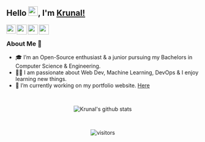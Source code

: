 ## Hello <img src="https://github.com/TheDudeThatCode/TheDudeThatCode/blob/master/Assets/Earth.gif" width="25px">, I'm [Krunal!](https://krunalgamit.herokuapp.com/) 

<a href="https://www.linkedin.com/in/krunal-gamit/">
  <img align="left" width="24px" src="https://cdn.jsdelivr.net/npm/simple-icons@v3/icons/linkedin.svg"  />
</a>
<a href="https://twitter.com/krunalgamit_">
  <img align="left" width="26px" src="https://cdn.jsdelivr.net/npm/simple-icons@v3/icons/twitter.svg" />
</a>
<a href="mailto:krooksgeek@gmail.com">
  <img align="left" width="26px" src="https://cdn.jsdelivr.net/npm/simple-icons@v3/icons/gmail.svg" />
</a>
<a href="https://dev.to/krunalgamit">
  <img align="left" width="26px" src="https://cdn.jsdelivr.net/npm/simple-icons@v3/icons/medium.svg" />
</a>

<br />

<!--
**krooksgeek/krooksgeek** is a ✨ _special_ ✨ repository because its `README.md` (this file) appears on your GitHub profile.

Here are some ideas to get you started:

- 🔭 I’m currently working on ...
- 🌱 I’m currently learning ...
- 👯 I’m looking to collaborate on ...
- 🤔 I’m looking for help with ...
- 💬 Ask me about ...
- 📫 How to reach me: ...
- 😄 Pronouns: ...
- ⚡ Fun fact: ...
-->



### About Me 🚀

- 🎓 I’m an Open-Source enthusiast & a junior pursuing my Bachelors in Computer Science & Engineering.
- 👨‍💻 I am passionate about Web Dev, Machine Learning, DevOps & I enjoy learning new things. 
- 🔭 I’m currently working on my portfolio website. <a href="https://www.krunalgamit.me">Here</a>
  
<br/>

<div align='center'>

![Krunal's github stats](https://github-readme-stats.vercel.app/api?username=krooksgeek&show_icons=true&theme=dark&hide_border=true)


<br />
 
![visitors](https://visitor-badge.laobi.icu/badge?page_id=krooksgeek.kunal-krooksgeek)

 </div>
